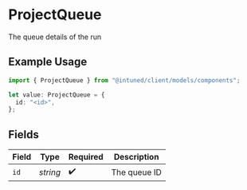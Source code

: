 # ProjectQueue

The queue details of the run

## Example Usage

```typescript
import { ProjectQueue } from "@intuned/client/models/components";

let value: ProjectQueue = {
  id: "<id>",
};
```

## Fields

| Field              | Type               | Required           | Description        |
| ------------------ | ------------------ | ------------------ | ------------------ |
| `id`               | *string*           | :heavy_check_mark: | The queue ID       |